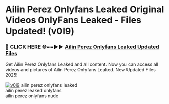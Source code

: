 # Ailin Perez Onlyfans Leaked Original Videos 0nlyFans Leaked - Files Updated! (v0l9)

<h3>🔴 CLICK HERE 🌐==►► <a href="https://tinyurl.com/3hn5wdd3" rel="nofollow">Ailin Perez Onlyfans Leaked Updated Files</a></h3>

Get Ailin Perez Onlyfans Leaked and all content. Now you can access all videos and pictures of Ailin Perez Onlyfans Leaked. New Updated Files 2025!

[![v0l9](https://i.imgur.com/4HnBqBT.gif)](https://tinyurl.com/3hn5wdd3)
ailin perez onlyfans leaked<br>
ailin perez leaked onlyfans<br>
ailin perez onlyfans nude